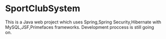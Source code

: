 # SportClubSystem
This is a Java web project which uses Spring,Spring Security,Hibernate with MySQL,JSF,Primefaces frameworks.
Development proccess is still going on.
